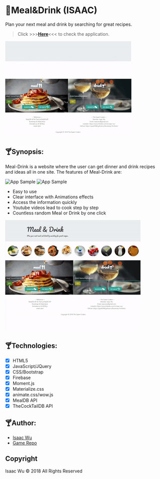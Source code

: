 # :tropical_drink:Meal&Drink (ISAAC)
Plan your next meal and drink by searching for great recipes. 
> Click  >>>**[Here](https://squall2046.github.io/Meal-Drink/)**<<<  to check the application.

![App Sample](/assets/images/readme-home.gif)

## :cocktail:Synopsis:
Meal-Drink is a website where the user can get dinner and drink recipes and ideas all in one site. The features of Meal-Drink are: 

![App Sample](/assets/images/readme-search.gif)
![App Sample](/assets/images/readme-random.gif)

<ul>
<li>Easy to use</li>
<li>Clear interface with Animations effects</li>
<li>Access the information quickly</li>
<li>Youtube videos lead to cook step by step</li>
<li>Countless random Meal or Drink by one click</li>
</ul>

![App Sample](/assets/images/readme-search2.gif)


## :cocktail:Technologies:
- [x] HTML5
- [x] JavaScript/JQuery
- [x] CSS/Bootstrap
- [x] Firebase
- [x] Moment.js
- [x] Materialize.css
- [x] animate.css/wow.js
- [x] MealDB API
- [x] TheCockTailDB API

## :cocktail:Author:
* [Isaac Wu](https://github.com/squall2046)
* [Game Repo](https://github.com/squall2046/Meal-Drink)

## Copyright
Isaac Wu © 2018 All Rights Reserved

